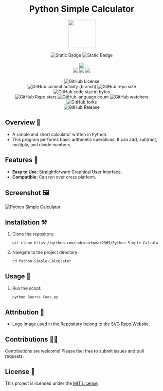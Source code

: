 <div align="center">
     <h1 align="center">Python Simple Calculator</h1>
     <img src="https://github.com/abhinavkumar2369/Python-Simple-Calculator/assets/170245635/a958f7e8-8282-4f65-b9f7-db519785d318" height=90px width=90px/>
     <br/>
     <br/>
     <img alt="Static Badge" src="https://img.shields.io/badge/Python-7F00FF?style=for-the-badge">
     <img alt="Static Badge" src="https://img.shields.io/badge/GUI%20Application-red?style=for-the-badge">
     <br/>
     <br/>
     <!-- Open Source -->
     <img src="https://badges.frapsoft.com/os/v1/open-source.svg?v=103">
     <br/>
     <!-- Contributions -->
     <img src="https://img.shields.io/static/v1.svg?label=Contributions&message=Welcome&color=#013220">
     <!-- Built By -->
     <img src="https://img.shields.io/badge/Built%20by-Abhinav%20Kumar-0059b3">
     <!-- Maintained -->
     <img src="https://img.shields.io/static/v1.svg?label=Maintained&message=Yes&color=red">
     <br/>
     <!-- --------------------------------------------- -->
     <br/>
     <!-- License -->
     <img alt="GitHub License" src="https://img.shields.io/github/license/abhinavkumar2369/Python-Simple-Calculator">
     <br/>
     <!-- Commit Count -->
     <img alt="GitHub commit activity (branch)" src="https://img.shields.io/github/commit-activity/t/abhinavkumar2369/Python-Simple-Calculator/main">
     <!-- Repo Size -->
     <img alt="GitHub repo size" src="https://img.shields.io/github/repo-size/abhinavkumar2369/Python-Simple-Calculator?style=flat&color=orange">
     <!-- Repo Code -->
     <img alt="GitHub code size in bytes" src="https://img.shields.io/github/languages/code-size/abhinavkumar2369/Python-Simple-Calculator">
     <br/>
     <img alt="GitHub Repo stars" src="https://img.shields.io/github/stars/abhinavkumar2369/Python-Simple-Calculator?style=flat&color=orange">
     <!-- Language Count -->
     <img alt="GitHub language count" src="https://img.shields.io/github/languages/count/abhinavkumar2369/Python-Simple-Calculator">
     <!-- Watchers -->
     <img alt="GitHub watchers" src="https://img.shields.io/github/watchers/abhinavkumar2369/Python-Simple-Calculator?style=flat">
     <!-- Forks -->
     <img alt="GitHub forks" src="https://img.shields.io/github/forks/abhinavkumar2369/Python-Simple-Calculator?style=flat&color=orange">
     <br/>
     <img alt="GitHub Release" src="https://img.shields.io/github/v/release/abhinavkumar2369/Python-Simple-Calculator">
</div>


<!------------------------------------------------->


## Overview 🌟

- A simple and short calculator written in Python.
- This program performs basic arithmetic operations. It can add, subtract, multiply, and divide numbers..


<!------------------------------------------------->


## Features 🚀

- **Easy to Use:** Straightforward Graphical User Interface.
- **Compatible:** Can run over cross platform. 


<!------------------------------------------------->


## Screenshot 🖼️
![Python Simple Calculator](https://github.com/abhinavkumar2369/Python-Simple-Calculator/assets/170245635/b294561e-383e-4afd-b716-e3ab97423beb)


<!------------------------------------------------->


## Installation ⚒️

1. Clone the repository:
   ```bash
   git clone https://github.com/abhinavkumar2369/Python-Simple-Calculator.git
   ```
   
2. Navigate to the project directory:
   ```bash
   cd Python-Simple-Calculator
   ```

<!------------------------------------------------->


## Usage 🤖

1. Run the script:
   ```bash
   python Source_Code.py
   ```


<!------------------------------------------------->


## Attribution 🙏
- Logo Image used in the Repository belong to the [SVG Repo](https://www.svgrepo.com/) Website.


<!------------------------------------------------->


## Contributions 🧑‍💻
Contributions are welcome! Please feel free to submit issues and pull requests.

## License 🪪
This project is licensed under the [MIT License](LICENSE).
